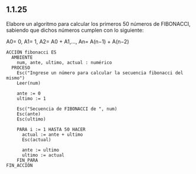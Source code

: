 ## 1.1.25
Elabore un algoritmo para calcular los primeros 50 números de FIBONACCI, sabiendo que dichos números cumplen con lo siguiente:

A0= 0, A1= 1, A2= A0 + A1,..., An= A(n−1) + A(n−2)

```
ACCIÓN fibonacci ES
  AMBIENTE
    num, ante, ultimo, actual : numérico
  PROCESO
    Esc("Ingrese un número para calcular la secuencia fibonacci del mismo")
    Leer(num)

    ante := 0
    ultimo := 1

    Esc("Secuencia de FIBONACCI de ", num)
    Esc(ante)
    Esc(ultimo)

    PARA i := 1 HASTA 50 HACER
      actual := ante + ultimo
      Esc(actual)

      ante := ultimo
      ultimo := actual
    FIN_PARA
FIN_ACCIÓN
```
